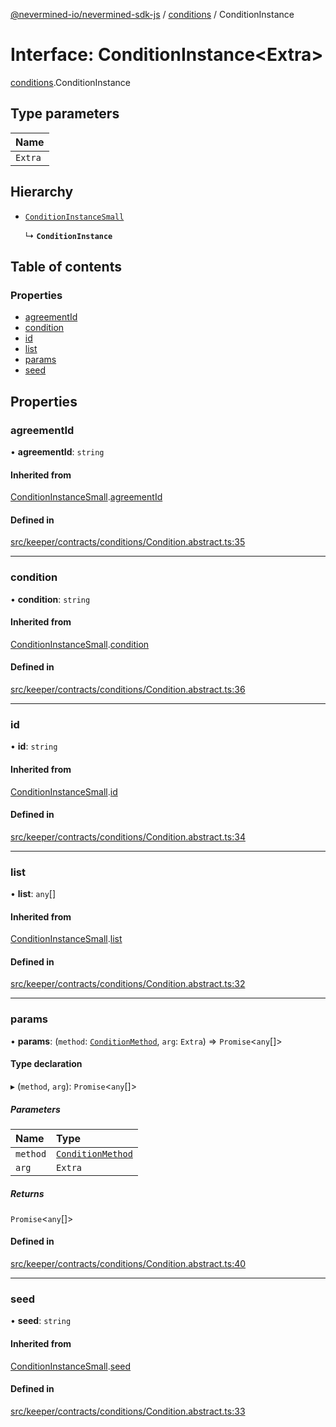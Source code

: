 [@nevermined-io/nevermined-sdk-js](../code-reference.md) / [conditions](../modules/conditions.md) / ConditionInstance

# Interface: ConditionInstance<Extra\>

[conditions](../modules/conditions.md).ConditionInstance

## Type parameters

| Name    |
| :------ |
| `Extra` |

## Hierarchy

- [`ConditionInstanceSmall`](conditions.ConditionInstanceSmall.md)

  ↳ **`ConditionInstance`**

## Table of contents

### Properties

- [agreementId](conditions.ConditionInstance.md#agreementid)
- [condition](conditions.ConditionInstance.md#condition)
- [id](conditions.ConditionInstance.md#id)
- [list](conditions.ConditionInstance.md#list)
- [params](conditions.ConditionInstance.md#params)
- [seed](conditions.ConditionInstance.md#seed)

## Properties

### agreementId

• **agreementId**: `string`

#### Inherited from

[ConditionInstanceSmall](conditions.ConditionInstanceSmall.md).[agreementId](conditions.ConditionInstanceSmall.md#agreementid)

#### Defined in

[src/keeper/contracts/conditions/Condition.abstract.ts:35](https://github.com/nevermined-io/sdk-js/blob/55f88d2/src/keeper/contracts/conditions/Condition.abstract.ts#L35)

---

### condition

• **condition**: `string`

#### Inherited from

[ConditionInstanceSmall](conditions.ConditionInstanceSmall.md).[condition](conditions.ConditionInstanceSmall.md#condition)

#### Defined in

[src/keeper/contracts/conditions/Condition.abstract.ts:36](https://github.com/nevermined-io/sdk-js/blob/55f88d2/src/keeper/contracts/conditions/Condition.abstract.ts#L36)

---

### id

• **id**: `string`

#### Inherited from

[ConditionInstanceSmall](conditions.ConditionInstanceSmall.md).[id](conditions.ConditionInstanceSmall.md#id)

#### Defined in

[src/keeper/contracts/conditions/Condition.abstract.ts:34](https://github.com/nevermined-io/sdk-js/blob/55f88d2/src/keeper/contracts/conditions/Condition.abstract.ts#L34)

---

### list

• **list**: `any`[]

#### Inherited from

[ConditionInstanceSmall](conditions.ConditionInstanceSmall.md).[list](conditions.ConditionInstanceSmall.md#list)

#### Defined in

[src/keeper/contracts/conditions/Condition.abstract.ts:32](https://github.com/nevermined-io/sdk-js/blob/55f88d2/src/keeper/contracts/conditions/Condition.abstract.ts#L32)

---

### params

• **params**: (`method`: [`ConditionMethod`](../modules/conditions.md#conditionmethod), `arg`: `Extra`) => `Promise`<`any`[]\>

#### Type declaration

▸ (`method`, `arg`): `Promise`<`any`[]\>

##### Parameters

| Name     | Type                                                          |
| :------- | :------------------------------------------------------------ |
| `method` | [`ConditionMethod`](../modules/conditions.md#conditionmethod) |
| `arg`    | `Extra`                                                       |

##### Returns

`Promise`<`any`[]\>

#### Defined in

[src/keeper/contracts/conditions/Condition.abstract.ts:40](https://github.com/nevermined-io/sdk-js/blob/55f88d2/src/keeper/contracts/conditions/Condition.abstract.ts#L40)

---

### seed

• **seed**: `string`

#### Inherited from

[ConditionInstanceSmall](conditions.ConditionInstanceSmall.md).[seed](conditions.ConditionInstanceSmall.md#seed)

#### Defined in

[src/keeper/contracts/conditions/Condition.abstract.ts:33](https://github.com/nevermined-io/sdk-js/blob/55f88d2/src/keeper/contracts/conditions/Condition.abstract.ts#L33)
